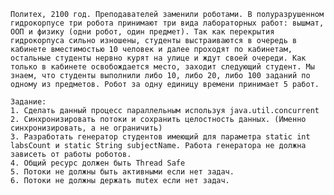 	Политех, 2100 год. Преподавателей заменили роботами. В полуразрушенном гидрокорпусе три робота принимают три вида лабораторных работ: вышмат, ООП и физику (одни робот, один предмет). Так как перекрытия гидрокорпуса сильно изношены, студенты выстраиваются в очередь в кабинете вместимостью 10 человек и далее проходят по кабинетам, остальные студенты нервно курят на улице и ждут своей очереди. Как только в кабинете освобождается место, заходит следующий студент. Мы знаем, что студенты выполнили либо 10, либо 20, либо 100 заданий по одному из предметов. Робот за одну единицу времени принимает 5 работ.

	Задание:
	1. Сделать данный процесс параллельным используя java.util.concurrent
	2. Синхронизировать потоки и сохранить целостность данных. (Именно синхронизировать, а не ограничить)
	3. Разработать генератор студентов имеющий для параметра static int labsCount и static String subjectName. Работа генератора не должна зависеть от работы роботов.
	4. Общий ресурс должен быть Thread Safe
	5. Потоки не должны быть активными если нет задач.
	6. Потоки не должны держать mutex если нет задач.
